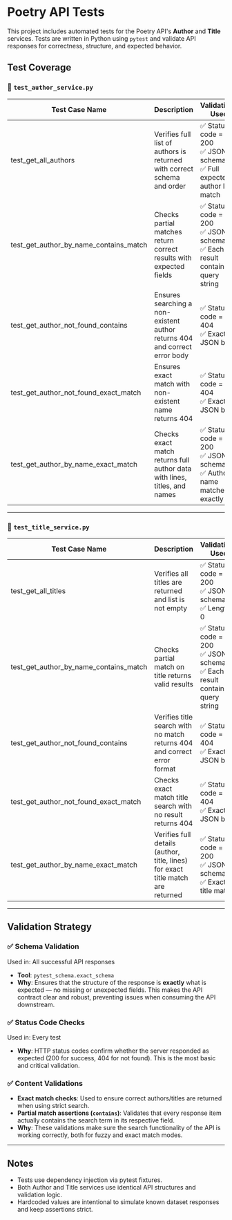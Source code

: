 # Poetry API Tests

This project includes automated tests for the Poetry API's **Author** and **Title** services. Tests are written in Python using `pytest` and validate API responses for correctness, structure, and expected behavior.

## Test Coverage

### 🧪 `test_author_service.py`

| Test Case Name                          | Description                                                                                   | Validations Used |
|----------------------------------------|-----------------------------------------------------------------------------------------------|------------------|
| test_get_all_authors                   | Verifies full list of authors is returned with correct schema and order                       | ✅ Status code = 200<br>✅ JSON schema<br>✅ Full expected author list match |
| test_get_author_by_name_contains_match | Checks partial matches return correct results with expected fields                            | ✅ Status code = 200<br>✅ JSON schema<br>✅ Each result contains query string |
| test_get_author_not_found_contains     | Ensures searching a non-existent author returns 404 and correct error body                    | ✅ Status code = 404<br>✅ Exact JSON body |
| test_get_author_not_found_exact_match  | Ensures exact match with non-existent name returns 404                                        | ✅ Status code = 404<br>✅ Exact JSON body |
| test_get_author_by_name_exact_match    | Checks exact match returns full author data with lines, titles, and names                     | ✅ Status code = 200<br>✅ JSON schema<br>✅ Author name matches exactly |

---

### 🧪 `test_title_service.py`

| Test Case Name                          | Description                                                                                   | Validations Used |
|----------------------------------------|-----------------------------------------------------------------------------------------------|------------------|
| test_get_all_titles                    | Verifies all titles are returned and list is not empty                                        | ✅ Status code = 200<br>✅ JSON schema<br>✅ Length > 0 |
| test_get_author_by_name_contains_match | Checks partial match on title returns valid results                                           | ✅ Status code = 200<br>✅ JSON schema<br>✅ Each result contains query string |
| test_get_author_not_found_contains     | Verifies title search with no match returns 404 and correct error format                      | ✅ Status code = 404<br>✅ Exact JSON body |
| test_get_author_not_found_exact_match  | Checks exact match title search with no result returns 404                                    | ✅ Status code = 404<br>✅ Exact JSON body |
| test_get_author_by_name_exact_match    | Verifies full details (author, title, lines) for exact title match are returned               | ✅ Status code = 200<br>✅ JSON schema<br>✅ Exact title match |

---

## Validation Strategy

### ✅ **Schema Validation**

Used in: All successful API responses

- **Tool**: `pytest_schema.exact_schema`
- **Why**: Ensures that the structure of the response is **exactly** what is expected — no missing or unexpected fields. This makes the API contract clear and robust, preventing issues when consuming the API downstream.

### ✅ **Status Code Checks**

Used in: Every test

- **Why**: HTTP status codes confirm whether the server responded as expected (200 for success, 404 for not found). This is the most basic and critical validation.

### ✅ **Content Validations**

- **Exact match checks**: Used to ensure correct authors/titles are returned when using strict search.
- **Partial match assertions (`contains`)**: Validates that every response item actually contains the search term in its respective field.
- **Why**: These validations make sure the search functionality of the API is working correctly, both for fuzzy and exact match modes.

---

## Notes

- Tests use dependency injection via pytest fixtures.
- Both Author and Title services use identical API structures and validation logic.
- Hardcoded values are intentional to simulate known dataset responses and keep assertions strict.

